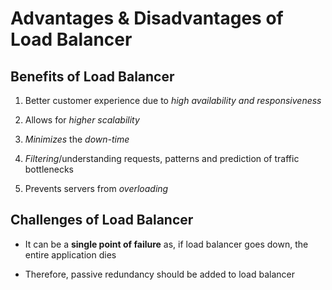 # Advantages & Disadvantages of Load Balancer

## Benefits of Load Balancer

1. Better customer experience due to *high availability and responsiveness*

2. Allows for *higher scalability*

3. *Minimizes* the *down-time*

4. *Filtering*/understanding requests, patterns and prediction of traffic bottlenecks

5. Prevents servers from *overloading*

## Challenges of Load Balancer

- It can be a **single point of failure** as, if load balancer goes down, the
entire application dies

- Therefore, passive redundancy should be added to load balancer
